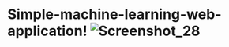 # Simple-machine-learning-web-application! ![Screenshot_28](https://user-images.githubusercontent.com/64029359/170655452-00a76687-a56c-4049-9238-ca9b2adcd886.png)
